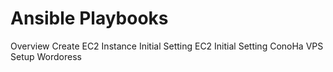 Ansible Playbooks
====


Overview
Create EC2 Instance
Initial Setting EC2
Initial Setting ConoHa VPS
Setup Wordoress
